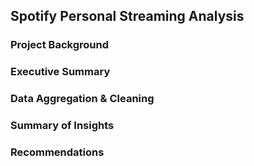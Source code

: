 ## Spotify Personal Streaming Analysis
### Project Background

### Executive Summary

### Data Aggregation & Cleaning

### Summary of Insights

### Recommendations